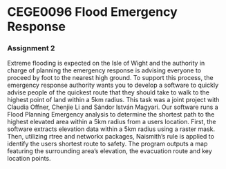 # CEGE0096 Flood Emergency Response

### Assignment 2
Extreme flooding is expected on the Isle of Wight and the authority in charge of planning the emergency response is advising everyone to proceed by foot to the nearest high ground. To support this process, the emergency response authority wants you to develop a software to quickly advise people of the quickest route that they should take to walk to the highest point of land within a 5km radius. This task was a joint project with Claudia Offner, Chenjie Li and Sándor István Magyari. Our software runs a Flood Planning Emergency analysis to determine the shortest path to the highest elevated area within a 5km radius from a users location. First, the software extracts elevation data within a 5km radius using a raster mask. Then, utilizing rtree and networkx packages, Naismith’s rule is applied to identify the users shortest route to safety. The program outputs a map featuring the surrounding area’s elevation, the evacuation route and key location points.
